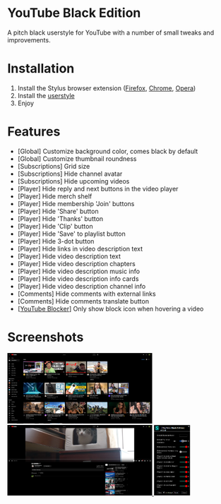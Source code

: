 
# YouTube Black Edition
A pitch black userstyle for YouTube with a number of small tweaks and improvements.

# Installation
1. Install the Stylus browser extension ([Firefox](https://addons.mozilla.org/en-US/firefox/addon/styl-us/), [Chrome](https://chrome.google.com/webstore/detail/stylus/clngdbkpkpeebahjckkjfobafhncgmne), [Opera](https://addons.opera.com/extensions/details/stylus/))
2. Install the [userstyle](https://github.com/BillyCool/UserStyles/raw/master/YouTube-Black-Edition/youtube-black-edition.user.css)
3. Enjoy

# Features
* [Global] Customize background color, comes black by default
* [Global] Customize thumbnail roundness
* [Subscriptions] Grid size
* [Subscriptions] Hide channel avatar
* [Subscriptions] Hide upcoming videos
* [Player] Hide reply and next buttons in the video player
* [Player] Hide merch shelf
* [Player] Hide membership 'Join' buttons
* [Player] Hide 'Share' button
* [Player] Hide 'Thanks' button
* [Player] Hide 'Clip' button
* [Player] Hide 'Save' to playlist button
* [Player] Hide 3-dot button
* [Player] Hide links in video description text
* [Player] Hide video description text
* [Player] Hide video description chapters
* [Player] Hide video description music info
* [Player] Hide video description info cards
* [Player] Hide video description channel info
* [Comments] Hide comments with external links
* [Comments] Hide comments translate button
* [[YouTube Blocker](https://youtube-blocker.tyczynski.dev/)] Only show block icon when hovering a video

# Screenshots
<a href="https://raw.githubusercontent.com/BillyCool/UserStyles/master/YouTube-Black-Edition/screenshots/2.png">
  <img src="https://raw.githubusercontent.com/BillyCool/UserStyles/master/YouTube-Black-Edition/screenshots/2.png" alt="Subscriptions" height=160 >
</a>
<a href="https://raw.githubusercontent.com/BillyCool/UserStyles/master/YouTube-Black-Edition/screenshots/3.png">
  <img src="https://raw.githubusercontent.com/BillyCool/UserStyles/master/YouTube-Black-Edition/screenshots/3.png" alt="Video player" height=160 >
</a>
<a href="https://raw.githubusercontent.com/BillyCool/UserStyles/master/YouTube-Black-Edition/screenshots/4.png">
  <img src="https://raw.githubusercontent.com/BillyCool/UserStyles/master/YouTube-Black-Edition/screenshots/4.png" alt="Userstyle options" height=160 >
</a>
